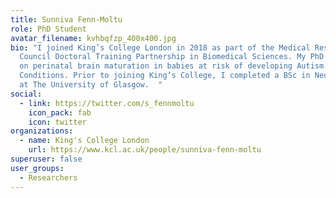 ```yaml
---
title: Sunniva Fenn-Moltu
role: PhD Student
avatar_filename: kvhbqfzp_400x400.jpg
bio: "I joined King’s College London in 2018 as part of the Medical Research
  Council Doctoral Training Partnership in Biomedical Sciences. My PhD focuses
  on perinatal brain maturation in babies at risk of developing Autism Spectrum
  Conditions. Prior to joining King’s College, I completed a BSc in Neuroscience
  at The University of Glasgow.  "
social:
  - link: https://twitter.com/s_fennmoltu
    icon_pack: fab
    icon: twitter
organizations:
  - name: King's College London
    url: https://www.kcl.ac.uk/people/sunniva-fenn-moltu
superuser: false
user_groups:
  - Researchers
---
```

